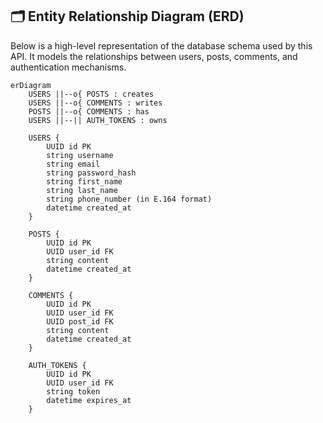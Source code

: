 ## 🗂 Entity Relationship Diagram (ERD)

Below is a high-level representation of the database schema used by this API. It models the relationships between users, posts, comments, and authentication mechanisms.

```mermaid
erDiagram
    USERS ||--o{ POSTS : creates
    USERS ||--o{ COMMENTS : writes
    POSTS ||--o{ COMMENTS : has
    USERS ||--|| AUTH_TOKENS : owns

    USERS {
        UUID id PK
        string username
        string email
        string password_hash
        string first_name
        string last_name
        string phone_number (in E.164 format)
        datetime created_at
    }

    POSTS {
        UUID id PK
        UUID user_id FK
        string content
        datetime created_at
    }

    COMMENTS {
        UUID id PK
        UUID user_id FK
        UUID post_id FK
        string content
        datetime created_at
    }

    AUTH_TOKENS {
        UUID id PK
        UUID user_id FK
        string token
        datetime expires_at
    }
```